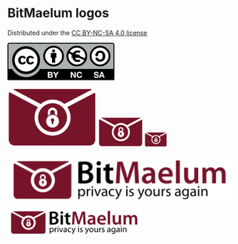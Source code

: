 # BitMaelum logos

Distributed under the [CC BY-NC-SA 4.0 license](https://creativecommons.org/licenses/by-nc-sa/4.0/)

![cc-logo](cc-by-nc-sa_euro_icon.svg)

<img src="logo.svg" alt="drawing" width="200"/> <img src="logo.svg" alt="drawing" width="100"/> <img src="logo.svg" alt="drawing" width="50"/>

<img src="logo_and_name.svg" alt="drawing" width="600"/><img src="logo_and_name.svg" alt="drawing" width="300"/>
